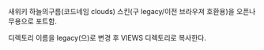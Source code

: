 새위키 하늘의구름(코드네임 clouds) 스킨(구 legacy/이전 브라우져 호환용)을 오픈나무용으로 포트함.

디렉토리 이름을 legacy(으)로 변경 후 VIEWS 디렉토리로 복사한다.
